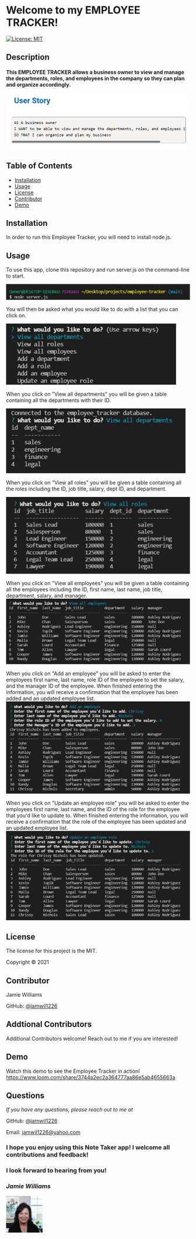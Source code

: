 # Welcome to my EMPLOYEE TRACKER!

[![License: MIT](https://img.shields.io/badge/License-MIT-yellow.svg)](https://opensource.org/licenses/MIT)

## Description

#### This EMPLOYEE TRACKER allows a business owner to view and manage the departments, roles, and employees in the company so they can plan and organize accordingly. 
![User Story](./images/user-story.png)

## Table of Contents
* [Installation](#installation)
* [Usage](#usage)
* [License](#license)
* [Contributor](#contributor)
* [Demo](#demo)

## Installation
In order to run this Employee Tracker, you will need to install node.js.

## Usage
To use this app, clone this repository and run server.js on the command-line to start.

![Node server.js to start](./images/nodeserver.png)

You will then be asked what you would like to do with a list that you can click on.

![Questions List](./images/questions-list.png)

When you click on "View all departments" you will be given a table containing all the departments with their ID. 

![View all departments](./images/view-depts.png)

When you click on "View all roles" you will be given a table containing all the roles including the ID, job title, salary, dept ID, and department.

![View all roles](./images/view-roles.png)

When you click on "View all employees" you will be given a table containing all the employees including the ID, first name, last name, job title, department, salary, and manager.
![View all employees](./images/view-employees.png)

When you click on "Add an employee" you will be asked to enter the employees first name, last name, role ID of the employee to set the salary, and the manager ID of the employee. When finished entering the information, you will receive a confirmation that the employee has been added and an updated employee list.
![Add Employee](./images/add-employee.png)

When you click on "Update an employee role" you will be asked to enter the employees first name, last name, and the ID of the role for the employee that you'd like to update to. When finished entering the information, you will receive a confirmation that the role of the employee has been updated and an updated employee list.
![Update Employee](./images/update-employee-role.png)


## License
The license for this project is the MIT.

Copyright © 2021

## Contributor
Jamie Williams

GitHub: [@jamwil1226](https://github.com/jamwil1226/)

## Addtional Contributors
Additional Contributors welcome! Reach out to me if you are interested!

## Demo
Watch this demo to see the Employee Tracker in action!
https://www.loom.com/share/3744a2ec2a364777aa86e5ab4655663a


## Questions
*If you have any questions, please reach out to me at* 

GitHub: [@jamwil1226](https://github.com/jamwil1226/)

Email: [jamwil1226@yahoo.com](mailto:jamwil1226@yahoo.com)


### I hope you enjoy using this Note Taker app! I welcome all contributions and feedback!

### I look forward to hearing from you!

### _Jamie Williams_ 

![Jamie Williams Headshot](./images/jamie-headshot-resized.png)



